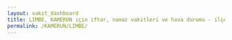 ```yaml
---
layout: vakit_dashboard
title: LIMBE, KAMERUN için iftar, namaz vakitleri ve hava durumu - ilçe/eyalet seç
permalink: /KAMERUN/LIMBE/
---
```


<script type="text/javascript">
  var GLOBAL_COUNTRY = 'KAMERUN';
  var GLOBAL_CITY = 'LIMBE';
  var GLOBAL_STATE = '';
  var lat = 72;
  var lon = 21;
</script>
